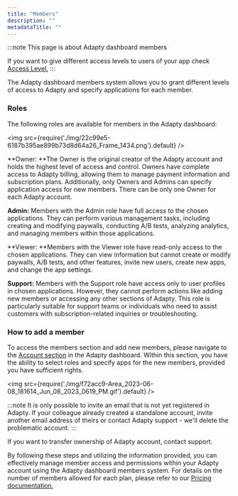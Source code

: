 ```yaml
---
title: "Members"
description: ""
metadataTitle: ""
---
```


:::note
This page is about Adapty dashboard members

If you want to give different access levels to users of your app check [Access Level.](access-level)
:::

The Adapty dashboard members system allows you to grant different levels of access to Adapty and specify applications for each member.

### Roles

The following roles are available for members in the Adapty dashboard:


<img
  src={require('./img/22c99e5-6187b395ae899b73d8d64a26_Frame_1434.png').default}
/>





**Owner: **The Owner is the original creator of the Adapty account and holds the highest level of access and control. Owners have complete access to Adapty billing, allowing them to manage payment information and subscription plans. Additionally, only Owners and Admins can specify application access for new members. There can be only one Owner for each Adapty account.

**Admin:** Members with the Admin role have full access to the chosen applications.  They can perform various management tasks, including creating and modifying paywalls, conducting A/B tests, analyzing analytics, and managing members within those applications.

**Viewer: **Members with the Viewer role have read-only access to the chosen applications. They can view information but cannot create or modify paywalls, A/B tests, and other features, invite new users, create new apps, and change the app settings.

**Support:** Members with the Support role have access only to user profiles in chosen applications. However, they cannot perform actions like adding new members or accessing any other sections of Adapty. This role is particularly suitable for support teams or individuals who need to assist customers with subscription-related inquiries or troubleshooting.

### How to add a member

To access the members section and add new members, please navigate to the [Account section](https://app.adapty.io/account) in the Adapty dashboard.  Within this section, you have the ability to select roles and specify apps for the new members, provided you have sufficient rights.


<img
  src={require('./img/f72acc9-Area_2023-06-08_181614_Jun_08_2023_0619_PM.gif').default}
/>





:::note
It is only possible to invite an email that is not yet registered in Adapty. If your colleague already created a standalone account, invite another email address of theirs or contact Adapty support - we'll delete the problematic account.
:::

If you want to transfer ownership of Adapty account, contact support.

By following these steps and utilizing the information provided, you can effectively manage member access and permissions within your Adapty account using the Adapty dashboard members system. For details on the number of members allowed for each plan, please refer to our [Pricing documentation.](https://adapty.io/pricing/)